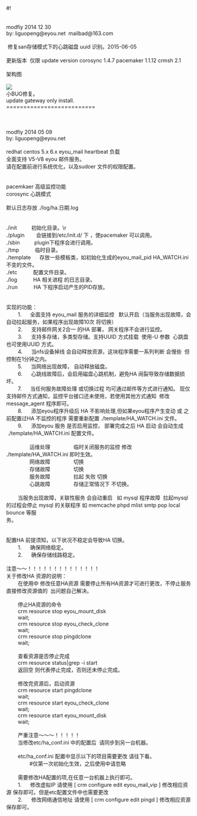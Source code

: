 <div>#!</div>
<div><br></div>
<div><br></div>
<div>modfiy 2014 12 30</div>
<div>by: liguopeng@eyou.net &nbsp;mailbad@163.com</div>
<div><br></div>
<div>&nbsp;修复san存储模式下的心跳磁盘 uuid 识别。2015-06-05</div><br>
<div>更新版本 &nbsp;仅限 update version corosync 1.4.7 pacemaker 1.1.12 crmsh 2.1</div><br>
<div>架构图</div><br>
<div><img src="https://github.com/mailbad/eyou_ha/blob/master/init/ha.png"></div>
<div>小BUG修复。</div>
<div>update gateway only install.</div>
<div>==========================</div>
<div><br></div>
<div><br></div>
<div><br></div>
<div>modfiy 2014 05 09</div>
<div>by: liguopeng@eyou.net</div>
<div><br></div>
<div>redhat centos 5.x 6.x eyou_mail heartbeat 负载</div>
<div>全面支持 V5-V8 eyou 邮件服务。</div>
<div>请在配置前进行系统优化，以及sudoer 文件的权限配置。</div>
<div><br></div>
<div><br></div>
<div>pacemkaer 高级监控功能</div>
<div>corosync 心跳模式</div>
<div><br></div>
<div>默认日志存放 ./log/ha.日期.log</div>
<div><br></div>
<div><br></div>
<div>./init &nbsp; &nbsp; &nbsp; &nbsp; &nbsp;初始化目录。\r</div>
<div>./plugin &nbsp; &nbsp; &nbsp; &nbsp;会链接到/etc/init.d/ 下 ，使pacemaker 可以调用。</div>
<div>./sbin &nbsp; &nbsp; &nbsp; &nbsp; &nbsp;plugin下程序会进行调用。</div>
<div>./tmp &nbsp; &nbsp; &nbsp; &nbsp; &nbsp; 临时目录。</div>
<div>./template &nbsp; &nbsp; &nbsp;存放一些模板类，如初始化生成的eyou_mail_pid HA_WATCH.ini 不变的文件。</div>
<div>./etc &nbsp; &nbsp; &nbsp; &nbsp; &nbsp; 配置文件目录。</div>
<div>./log &nbsp; &nbsp; &nbsp; &nbsp; &nbsp; HA 相关进程 的日志目录。</div>
<div>./run &nbsp; &nbsp; &nbsp; &nbsp; &nbsp; HA 下程序启动产生的PID存放。</div>
<div><br></div>
<div><br></div>
<div>实现的功能：</div>
<div>&nbsp; &nbsp; &nbsp; &nbsp; 1. &nbsp; &nbsp; &nbsp;全面支持 eyou_mail 服务的详细监控 &nbsp; 默认开启（当服务出现故障，会自动拉起服务，如果程序出现故障10次 将切换）</div>
<div>&nbsp; &nbsp; &nbsp; &nbsp; 2. &nbsp; &nbsp; &nbsp;支持邮件网关2合一 的HA 部署， 网关程序不会进行监控。</div>
<div>&nbsp; &nbsp; &nbsp; &nbsp; 3. &nbsp; &nbsp; &nbsp;支持多存储，多类型存储。支持UUID 方式挂载 &nbsp;使用-U 参数 &nbsp;心跳盘也可使用UUID 方式。</div>
<div>&nbsp; &nbsp; &nbsp; &nbsp; 4. &nbsp; &nbsp; &nbsp;当nfs设备掉线 会自动释放资源，这块程序需要一系列判断 会慢些 &nbsp;但控制在1分钟之内。</div>
<div>&nbsp; &nbsp; &nbsp; &nbsp; 5. &nbsp; &nbsp; &nbsp;当网络出现故障， 自动释放磁盘。</div>
<div>&nbsp; &nbsp; &nbsp; &nbsp; 6. &nbsp; &nbsp; &nbsp;心跳线故障后，会启用磁盘心跳机制，避免HA 闹裂导致存储数据损坏。</div>
<div>&nbsp; &nbsp; &nbsp; &nbsp; 7. &nbsp; &nbsp; &nbsp;当任何服务故障处理 或切换过程 均可通过邮件等方式进行通知。 现仅支持邮件方式通知，监控平台接口还未使用，若使用其他方式通知 &nbsp;修改 message_agent 程序即可。</div>
<div>&nbsp; &nbsp; &nbsp; &nbsp; 8. &nbsp; &nbsp; &nbsp;添加eyou程序升级后 HA 不影响处理,但如果eyou程序产生变动 或 之前配置过HA 不监控的程序 需要重新配置 ./template/HA_WATCH.ini 文件。</div>
<div>&nbsp; &nbsp; &nbsp; &nbsp; 9. &nbsp; &nbsp; &nbsp;添加eyou 服务 是否启用监控， 部署完成之后 HA 启动 会自动生成 &nbsp;./template/HA_WATCH.ini 配置文件。</div>
<div><br></div>
<div>&nbsp; &nbsp; &nbsp; &nbsp; &nbsp; &nbsp; &nbsp; &nbsp; 运维处理 &nbsp; &nbsp; &nbsp; &nbsp; &nbsp; &nbsp; &nbsp; &nbsp;临时关闭服务的监控 修改 ./template/HA_WATCH.ini 即时生效。</div>
<div>&nbsp; &nbsp; &nbsp; &nbsp; &nbsp; &nbsp; &nbsp; &nbsp; 网络故障 &nbsp; &nbsp; &nbsp; &nbsp; &nbsp; &nbsp; &nbsp; &nbsp;切换</div>
<div>&nbsp; &nbsp; &nbsp; &nbsp; &nbsp; &nbsp; &nbsp; &nbsp; 存储故障 &nbsp; &nbsp; &nbsp; &nbsp; &nbsp; &nbsp; &nbsp; &nbsp;切换</div>
<div>&nbsp; &nbsp; &nbsp; &nbsp; &nbsp; &nbsp; &nbsp; &nbsp; 服务故障 &nbsp; &nbsp; &nbsp; &nbsp; &nbsp; &nbsp; &nbsp; &nbsp;拉起 失败 切换</div>
<div>&nbsp; &nbsp; &nbsp; &nbsp; &nbsp; &nbsp; &nbsp; &nbsp; 心跳故障 &nbsp; &nbsp; &nbsp; &nbsp; &nbsp; &nbsp; &nbsp; &nbsp;存储正常情况下 不切换。</div>
<div><br></div>
<div>&nbsp; &nbsp; &nbsp; &nbsp; 当服务出现故障，关联性服务 会自动重启 &nbsp; 如 mysql 程序故障 &nbsp;拉起mysql的过程会停止 mysql 的关联程序 如 memcache phpd mlist smtp pop local bounce 等服</div><div>务。</div>
<div><br></div>
<div><br></div>
<div>配置HA 前提须知，以下状况不稳定会导致HA 切换。</div>
<div>&nbsp; &nbsp; &nbsp; &nbsp; 1. &nbsp; &nbsp; &nbsp;确保网络稳定。</div>
<div>&nbsp; &nbsp; &nbsp; &nbsp; 2. &nbsp; &nbsp; &nbsp;确保存储线路稳定。</div>
<div><br></div>
<div>注意～～！！！！！！！！！！！！！！</div>
<div>关于修改HA 资源的说明：</div>
<div>&nbsp; &nbsp; &nbsp; &nbsp; 在使用中 修改任意HA资源 需要停止所有HA资源才可进行更改，不停止服务直接修改资源值的 &nbsp;出问题自己解决。</div>
<div><br></div>
<div>&nbsp; &nbsp; &nbsp; &nbsp; 停止HA资源的命令</div><div>&nbsp; &nbsp; &nbsp; &nbsp; crm resource stop eyou_mount_disk</div>
<div>&nbsp; &nbsp; &nbsp; &nbsp; wait;</div>
<div>&nbsp; &nbsp; &nbsp; &nbsp; crm resource stop eyou_check_clone</div>
<div>&nbsp; &nbsp; &nbsp; &nbsp; wait;</div>
<div>&nbsp; &nbsp; &nbsp; &nbsp; crm resource stop pingdclone</div>
<div>&nbsp; &nbsp; &nbsp; &nbsp; wait;</div>
<div><br></div>
<div>&nbsp; &nbsp; &nbsp; &nbsp; 查看资源是否停止完成</div>
<div>&nbsp; &nbsp; &nbsp; &nbsp; crm resource status|grep -i start</div>
<div>&nbsp; &nbsp; &nbsp; &nbsp; 返回空 则代表停止完成，否则还未停止完成。</div>
<div><br></div>
<div>&nbsp; &nbsp; &nbsp; &nbsp; 修改完资源后，启动资源</div>
<div>&nbsp; &nbsp; &nbsp; &nbsp; crm resource start pingdclone</div>
<div>&nbsp; &nbsp; &nbsp; &nbsp; wait;</div>
<div>&nbsp; &nbsp; &nbsp; &nbsp; crm resource start eyou_check_clone</div>
<div>&nbsp; &nbsp; &nbsp; &nbsp; wait;</div>
<div>&nbsp; &nbsp; &nbsp; &nbsp; crm resource start eyou_mount_disk</div>
<div>&nbsp; &nbsp; &nbsp; &nbsp; wait;</div>
<div><br></div>
<div>&nbsp; &nbsp; &nbsp; &nbsp; 严重注意～～～！！！！！</div>
<div>&nbsp; &nbsp; &nbsp; &nbsp; 当修改etc/ha_conf.ini 中的配置后 &nbsp;请同步到另一台机器。</div>
<div><br></div>
<div>&nbsp; &nbsp; &nbsp; &nbsp; etc/ha_conf.ini 配置中显示以下的项目需要更改 请往下看。</div>
<div>&nbsp; &nbsp; &nbsp; &nbsp; &nbsp; &nbsp; &nbsp; &nbsp; #仅第一次初始化生效，之后使用中请忽略</div>
<div><br></div>
<div>&nbsp; &nbsp; &nbsp; &nbsp; 需要修改HA配置的项,在任意一台机器上执行即可。</div>
<div>&nbsp; &nbsp; &nbsp; &nbsp; 1. &nbsp; &nbsp; &nbsp;修改虚拟IP 请使用 [ crm configure edit eyou_mail_vip ] 修改相应资源 保存即可。但是etc配置文件中也需要更改</div>
<div>&nbsp; &nbsp; &nbsp; &nbsp; 2. &nbsp; &nbsp; &nbsp;修改网络通信地址 请使用 [ crm configure edit pingd ] 修改相应资源 保存即可。</div>
